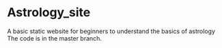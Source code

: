 # Astrology_site
A basic static website for beginners to understand the basics of astrology
The code is in the master branch.
